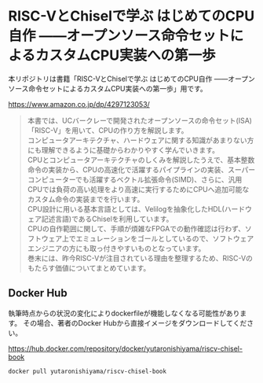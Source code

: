 # RISC-VとChiselで学ぶ はじめてのCPU自作 ――オープンソース命令セットによるカスタムCPU実装への第一歩

本リポジトリは書籍「RISC-VとChiselで学ぶ はじめてのCPU自作 ――オープンソース命令セットによるカスタムCPU実装への第一歩」用です。

https://www.amazon.co.jp/dp/4297123053/

> 本書では、UCバークレーで開発されたオープンソースの命令セット(ISA)「RISC-V」を用いて、CPUの作り方を解説します。  
> コンピュータアーキテクチャ、ハードウェアに関する知識があまりない方にも理解できるように基礎からわかりやすく学んでいきます。  
> CPUとコンピュータアーキテクチャのしくみを解説したうえで、基本整数命令の実装から、CPUの高速化で活躍するパイプラインの実装、スーパーコンピューターでも活躍するベクトル拡張命令(SIMD)、さらに、汎用CPUでは負荷の高い処理をより高速に実行するためにCPUへ追加可能なカスタム命令の実装までを行います。  
> CPU設計に用いる基本言語としては、Velilogを抽象化したHDL(ハードウェア記述言語)であるChiselを利用しています。  
> CPUの自作範囲に関して、手順が煩雑なFPGAでの動作確認は行わず、ソフトウェア上でエミュレーションをゴールとしているので、ソフトウェアエンジニアの方にも取っ付きやすいものとなっています。  
> 巻末には、昨今RISC-Vが注目されている理由を整理するため、RISC-Vのもたらす価値についてまとめています。

## Docker Hub

執筆時点からの状況の変化によりdockerfileが機能しなくなる可能性があります。
その場合、著者のDocker Hubから直接イメージをダウンロードしてください。

https://hub.docker.com/repository/docker/yutaronishiyama/riscv-chisel-book

```
docker pull yutaronishiyama/riscv-chisel-book
```
